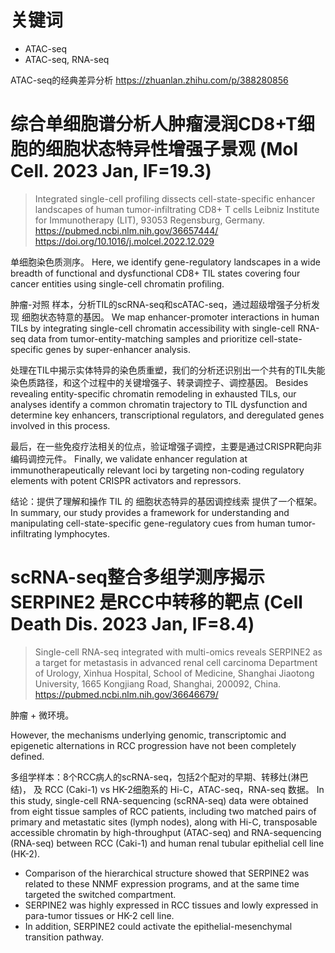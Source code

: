 
# 关键词

- ATAC-seq
- ATAC-seq, RNA-seq


ATAC-seq的经典差异分析 https://zhuanlan.zhihu.com/p/388280856






# 综合单细胞谱分析人肿瘤浸润CD8+T细胞的细胞状态特异性增强子景观 (Mol Cell. 2023 Jan, IF=19.3)
> Integrated single-cell profiling dissects cell-state-specific enhancer landscapes of human tumor-infiltrating CD8+ T cells
> Leibniz Institute for Immunotherapy (LIT), 93053 Regensburg, Germany.
> https://pubmed.ncbi.nlm.nih.gov/36657444/
> https://doi.org/10.1016/j.molcel.2022.12.029

单细胞染色质测序。
Here, we identify gene-regulatory landscapes in a wide breadth of functional and dysfunctional CD8+ TIL states covering four cancer entities using single-cell chromatin profiling. 

肿瘤-对照 样本，分析TIL的scRNA-seq和scATAC-seq，通过超级增强子分析发现 细胞状态特意的基因。
We map enhancer-promoter interactions in human TILs by integrating single-cell chromatin accessibility with single-cell RNA-seq data from tumor-entity-matching samples and prioritize cell-state-specific genes by super-enhancer analysis.


处理在TIL中揭示实体特异的染色质重塑，我们的分析还识别出一个共有的TIL失能染色质路径，和这个过程中的关键增强子、转录调控子、调控基因。
Besides revealing entity-specific chromatin remodeling in exhausted TILs, our analyses identify a common chromatin trajectory to TIL dysfunction and determine key enhancers, transcriptional regulators, and deregulated genes involved in this process. 


最后，在一些免疫疗法相关的位点，验证增强子调控，主要是通过CRISPR靶向非编码调控元件。
Finally, we validate enhancer regulation at immunotherapeutically relevant loci by targeting non-coding regulatory elements with potent CRISPR activators and repressors. 

结论：提供了理解和操作 TIL 的 细胞状态特异的基因调控线索 提供了一个框架。
In summary, our study provides a framework for understanding and manipulating cell-state-specific gene-regulatory cues from human tumor-infiltrating lymphocytes.







# scRNA-seq整合多组学测序揭示 SERPINE2 是RCC中转移的靶点 (Cell Death Dis. 2023 Jan, IF=8.4)
> Single-cell RNA-seq integrated with multi-omics reveals SERPINE2 as a target for metastasis in advanced renal cell carcinoma
> Department of Urology, Xinhua Hospital, School of Medicine, Shanghai Jiaotong University, 1665 Kongjiang Road, Shanghai, 200092, China.
> https://pubmed.ncbi.nlm.nih.gov/36646679/

肿瘤 + 微环境。

However, the mechanisms underlying genomic, transcriptomic and epigenetic alternations in RCC progression have not been completely defined. 

多组学样本：8个RCC病人的scRNA-seq，包括2个配对的早期、转移灶(淋巴结)，
及 RCC (Caki-1) vs HK-2细胞系的 Hi-C，ATAC-seq，RNA-seq 数据。
In this study, single-cell RNA-sequencing (scRNA-seq) data were obtained from eight tissue samples of RCC patients, including two matched pairs of primary and metastatic sites (lymph nodes), along with Hi-C, transposable accessible chromatin by high-throughput (ATAC-seq) and RNA-sequencing (RNA-seq) between RCC (Caki-1) and human renal tubular epithelial cell line (HK-2).


- Comparison of the hierarchical structure showed that SERPINE2 was related to these NNMF expression programs, and at the same time targeted the switched compartment.
- SERPINE2 was highly expressed in RCC tissues and lowly expressed in para-tumor tissues or HK-2 cell line. 
- In addition, SERPINE2 could activate the epithelial-mesenchymal transition pathway.








